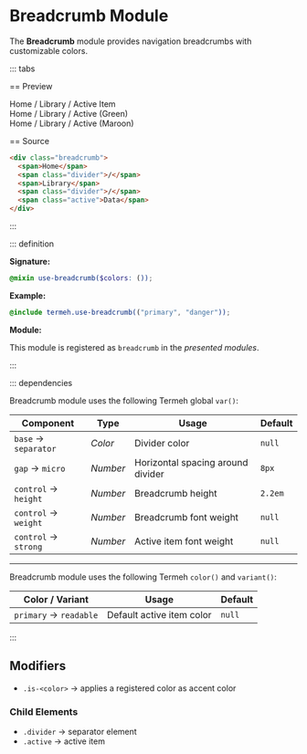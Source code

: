 # Breadcrumb Module

The **Breadcrumb** module provides navigation breadcrumbs with customizable colors.

::: tabs

== Preview

<!-- markdownlint-disable MD033 -->
<Preview height="3rem">
  <div class="demo">
    <div class="breadcrumb">
      <span>Home</span>
      <span class="divider">/</span>
      <span>Library</span>
      <span class="divider">/</span>
      <span class="active">Active Item</span>
    </div>
  </div>
  <div class="demo">
    <div class="breadcrumb is-green">
      <span>Home</span>
      <span class="divider">/</span>
      <span>Library</span>
      <span class="divider">/</span>
      <span class="active">Active (Green)</span>
    </div>
  </div>
  <div class="demo">
    <div class="breadcrumb is-maroon">
      <span>Home</span>
      <span class="divider">/</span>
      <span>Library</span>
      <span class="divider">/</span>
      <span class="active">Active (Maroon)</span>
    </div>
  </div>
</Preview>
<!-- markdownlint-enable MD033 -->

== Source

```html
<div class="breadcrumb">
  <span>Home</span>
  <span class="divider">/</span>
  <span>Library</span>
  <span class="divider">/</span>
  <span class="active">Data</span>
</div>
```

:::

::: definition

**Signature:**

```scss
@mixin use-breadcrumb($colors: ());
```

**Example:**

```scss
@include termeh.use-breadcrumb(("primary", "danger"));
```

**Module:**

This module is registered as `breadcrumb` in the _presented modules_.

:::

::: dependencies

Breadcrumb module uses the following Termeh global `var()`:

| Component            | Type     | Usage                             | Default |
| -------------------- | -------- | --------------------------------- | ------- |
| `base` → `separator` | _Color_  | Divider color                     | `null`  |
| `gap` → `micro`      | _Number_ | Horizontal spacing around divider | `8px`   |
| `control` → `height` | _Number_ | Breadcrumb height                 | `2.2em` |
| `control` → `weight` | _Number_ | Breadcrumb font weight            | `null`  |
| `control` → `strong` | _Number_ | Active item font weight           | `null`  |

---

Breadcrumb module uses the following Termeh `color()` and `variant()`:

| Color / Variant        | Usage                     | Default |
| ---------------------- | ------------------------- | ------- |
| `primary` → `readable` | Default active item color | `null`  |

:::

## Modifiers

- `.is-<color>` → applies a registered color as accent color

### Child Elements

- `.divider` → separator element
- `.active` → active item
